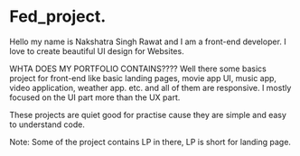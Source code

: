 # Fed_project.

Hello my name is Nakshatra Singh Rawat and I am a front-end developer.
I love to create beautiful UI design for Websites.

WHTA DOES MY PORTFOLIO CONTAINS????
Well there some basics project for front-end like basic landing pages, movie app UI, music app, video application, weather app. etc. and all of them are responsive.
I mostly focused on the UI part more than the UX part.

These projects are quiet good for practise cause they are simple and easy to understand code.

Note: Some of the project contains LP in there, LP is short for landing page. 
